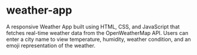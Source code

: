 # weather-app
A responsive Weather App built using HTML, CSS, and JavaScript that fetches real-time weather data from the OpenWeatherMap API. Users can enter a city name to view temperature, humidity, weather condition, and an emoji representation of the weather.
